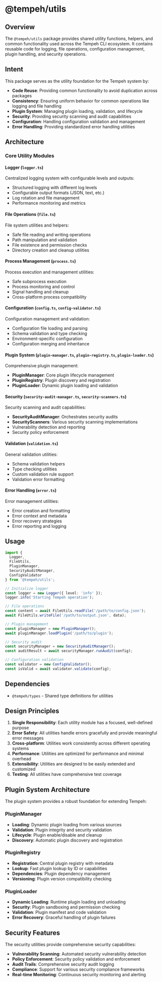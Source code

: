 # @tempeh/utils

## Overview

The `@tempeh/utils` package provides shared utility functions, helpers, and common functionality used across the Tempeh CLI ecosystem. It contains reusable code for logging, file operations, configuration management, plugin handling, and security operations.

## Intent

This package serves as the utility foundation for the Tempeh system by:

- **Code Reuse**: Providing common functionality to avoid duplication across packages
- **Consistency**: Ensuring uniform behavior for common operations like logging and file handling
- **Plugin System**: Managing plugin loading, validation, and lifecycle
- **Security**: Providing security scanning and audit capabilities
- **Configuration**: Handling configuration validation and management
- **Error Handling**: Providing standardized error handling utilities

## Architecture

### Core Utility Modules

#### Logger (`logger.ts`)
Centralized logging system with configurable levels and outputs:
- Structured logging with different log levels
- Configurable output formats (JSON, text, etc.)
- Log rotation and file management
- Performance monitoring and metrics

#### File Operations (`file.ts`)
File system utilities and helpers:
- Safe file reading and writing operations
- Path manipulation and validation
- File existence and permission checks
- Directory creation and cleanup utilities

#### Process Management (`process.ts`)
Process execution and management utilities:
- Safe subprocess execution
- Process monitoring and control
- Signal handling and cleanup
- Cross-platform process compatibility

#### Configuration (`config.ts`, `config-validator.ts`)
Configuration management and validation:
- Configuration file loading and parsing
- Schema validation and type checking
- Environment-specific configuration
- Configuration merging and inheritance

#### Plugin System (`plugin-manager.ts`, `plugin-registry.ts`, `plugin-loader.ts`)
Comprehensive plugin management:
- **PluginManager**: Core plugin lifecycle management
- **PluginRegistry**: Plugin discovery and registration
- **PluginLoader**: Dynamic plugin loading and validation

#### Security (`security-audit-manager.ts`, `security-scanners.ts`)
Security scanning and audit capabilities:
- **SecurityAuditManager**: Orchestrates security audits
- **SecurityScanners**: Various security scanning implementations
- Vulnerability detection and reporting
- Security policy enforcement

#### Validation (`validation.ts`)
General validation utilities:
- Schema validation helpers
- Type checking utilities
- Custom validation rule support
- Validation error formatting

#### Error Handling (`error.ts`)
Error management utilities:
- Error creation and formatting
- Error context and metadata
- Error recovery strategies
- Error reporting and logging

## Usage

```typescript
import { 
  Logger, 
  FileUtils, 
  PluginManager,
  SecurityAuditManager,
  ConfigValidator 
} from '@tempeh/utils';

// Initialize logger
const logger = new Logger({ level: 'info' });
logger.info('Starting Tempeh operation');

// File operations
const content = await FileUtils.readFile('/path/to/config.json');
await FileUtils.writeFile('/path/to/output.json', data);

// Plugin management
const pluginManager = new PluginManager();
await pluginManager.loadPlugin('/path/to/plugin');

// Security audit
const securityManager = new SecurityAuditManager();
const auditResult = await securityManager.runAudit(config);

// Configuration validation
const validator = new ConfigValidator();
const isValid = await validator.validate(config);
```

## Dependencies

- `@tempeh/types` - Shared type definitions for utilities

## Design Principles

1. **Single Responsibility**: Each utility module has a focused, well-defined purpose
2. **Error Safety**: All utilities handle errors gracefully and provide meaningful error messages
3. **Cross-platform**: Utilities work consistently across different operating systems
4. **Performance**: Utilities are optimized for performance and minimal overhead
5. **Extensibility**: Utilities are designed to be easily extended and customized
6. **Testing**: All utilities have comprehensive test coverage

## Plugin System Architecture

The plugin system provides a robust foundation for extending Tempeh:

### PluginManager
- **Loading**: Dynamic plugin loading from various sources
- **Validation**: Plugin integrity and security validation
- **Lifecycle**: Plugin enable/disable and cleanup
- **Discovery**: Automatic plugin discovery and registration

### PluginRegistry
- **Registration**: Central plugin registry with metadata
- **Lookup**: Fast plugin lookup by ID or capabilities
- **Dependencies**: Plugin dependency management
- **Versioning**: Plugin version compatibility checking

### PluginLoader
- **Dynamic Loading**: Runtime plugin loading and unloading
- **Security**: Plugin sandboxing and permission checking
- **Validation**: Plugin manifest and code validation
- **Error Recovery**: Graceful handling of plugin failures

## Security Features

The security utilities provide comprehensive security capabilities:

- **Vulnerability Scanning**: Automated security vulnerability detection
- **Policy Enforcement**: Security policy validation and enforcement
- **Audit Trails**: Comprehensive security audit logging
- **Compliance**: Support for various security compliance frameworks
- **Real-time Monitoring**: Continuous security monitoring and alerting
